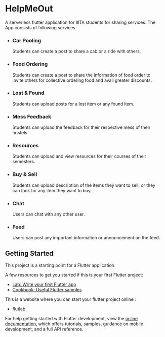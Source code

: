 # HelpMeOut

A serverless flutter application for IIITA students for sharing services.
The App consists of following services-
- ### Car Pooling
    Students can create a post to share a cab or a ride with others.
- ### Food Ordering
    Students can create a post to share the information of food order to invite others
    for collective ordering food and avail greater discounts.
- ### Lost & Found
    Students can upload posts for a lost item or any found item.
- ### Mess Feedback
    Students can upload the feedback for their respective mess of their hostels.
- ### Resources
    Students can upload and view resources for their courses of their semesters.
- ### Buy & Sell
    Students can upload description of the items they want to sell, or they can look for
    any item they want to buy.
- ### Chat
    Users can chat with any other user.
- ### Feed
    Users can post any important information or announcement on the feed.

## Getting Started

This project is a starting point for a Flutter application.

A few resources to get you started if this is your first Flutter project:

- [Lab: Write your first Flutter app](https://docs.flutter.dev/get-started/codelab)
- [Cookbook: Useful Flutter samples](https://docs.flutter.dev/cookbook)

This is a website where you can start your flutter project online : 
- [flutlab ](https://flutlab.io/)

For help getting started with Flutter development, view the
[online documentation](https://docs.flutter.dev/), which offers tutorials,
samples, guidance on mobile development, and a full API reference.

